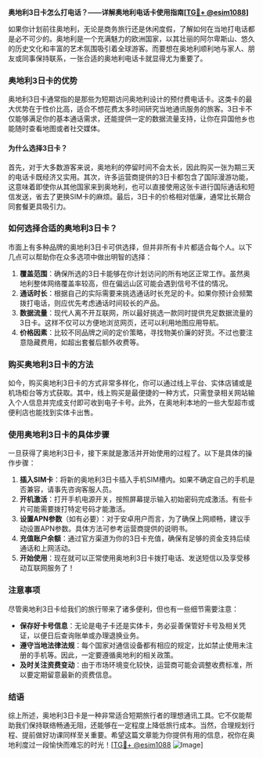 **奥地利3日卡怎么打电话？——详解奥地利电话卡使用指南[[TG💪+ @esim1088](https://t.me/s/esim1088)]**

如果你计划前往奥地利，无论是商务旅行还是休闲度假，了解如何在当地打电话都是必不可少的。奥地利是一个充满魅力的欧洲国家，以其壮丽的阿尔卑斯山、悠久的历史文化和丰富的艺术氛围吸引着全球游客。而要想在奥地利顺利地与家人、朋友或同事保持联系，一张合适的奥地利电话卡就显得尤为重要了。

### 奥地利3日卡的优势

奥地利3日卡通常指的是那些为短期访问奥地利设计的预付费电话卡。这类卡的最大优势在于性价比高，适合不想花费太多时间研究当地通讯服务的旅客。3日卡不仅能够满足你的基本通话需求，还能提供一定的数据流量支持，让你在异国他乡也能随时查看地图或者社交媒体。

#### 为什么选择3日卡？

首先，对于大多数游客来说，奥地利的停留时间不会太长，因此购买一张为期三天的电话卡既经济又实用。其次，许多运营商提供的3日卡都包含了国际漫游功能，这意味着即使你从其他国家来到奥地利，也可以直接使用这张卡进行国际通话和短信发送，省去了更换SIM卡的麻烦。最后，3日卡的价格相对低廉，通常比长期合同套餐更具吸引力。

### 如何选择合适的奥地利3日卡？

市面上有多种品牌的奥地利3日卡可供选择，但并非所有卡片都适合每个人。以下几点可以帮助你在众多选项中做出明智的选择：

1. **覆盖范围**：确保所选的3日卡能够在你计划访问的所有地区正常工作。虽然奥地利整体网络覆盖率较高，但在偏远山区可能会遇到信号不佳的情况。
2. **通话时长**：根据自己的实际需要来挑选通话时长充足的卡。如果你预计会频繁拨打电话，则应优先考虑通话时间较长的产品。
3. **数据流量**：现代人离不开互联网，所以最好挑选一款同时提供充足数据流量的3日卡。这样不仅可以方便地浏览网页，还可以利用地图应用导航。
4. **价格因素**：比较不同品牌之间的定价策略，寻找物美价廉的好货。不过也要注意隐藏费用，如超出套餐后额外收费等。

### 购买奥地利3日卡的方法

如今，购买奥地利3日卡的方式非常多样化，你可以通过线上平台、实体店铺或是机场柜台等方式获取。其中，线上购买是最便捷的一种方式，只需登录相关网站输入个人信息并完成支付即可收到电子卡号。此外，在奥地利本地的一些大型超市或便利店也能找到实体卡出售。

### 使用奥地利3日卡的具体步骤

一旦获得了奥地利3日卡，接下来就是激活并开始使用的过程了。以下是具体的操作步骤：

1. **插入SIM卡**：将新的奥地利3日卡插入手机SIM槽内。如果不确定自己的手机是否兼容，请事先咨询客服人员。
2. **开机激活**：打开手机电源开关，按照屏幕提示输入初始密码完成激活。有些卡片可能需要拨打特定号码才能激活。
3. **设置APN参数**（如有必要）：对于安卓用户而言，为了确保上网顺畅，建议手动设置APN参数。具体方法可参考运营商提供的说明书。
4. **充值账户余额**：通过官方渠道为你的3日卡充值，确保有足够的资金支持后续通话和上网活动。
5. **开始使用**：现在就可以正常使用奥地利3日卡拨打电话、发送短信以及享受移动互联网服务了！

### 注意事项

尽管奥地利3日卡给我们的旅行带来了诸多便利，但也有一些细节需要注意：

- **保存好卡号信息**：无论是电子卡还是实体卡，务必妥善保管好卡号及相关凭证，以便日后查询账单或办理退换业务。
- **遵守当地法律法规**：每个国家对通信设备都有相应的规定，比如禁止使用未注册的手机等。因此，一定要遵循奥地利的相关政策。
- **及时关注资费变动**：由于市场环境变化较快，运营商可能会调整收费标准，所以要定期留意最新的资费信息。

### 结语

综上所述，奥地利3日卡是一种非常适合短期旅行者的理想通讯工具。它不仅能帮助我们保持联络畅通无阻，还能够在一定程度上降低旅行成本。当然，合理规划行程、提前做好功课同样至关重要。希望这篇文章能为你提供有用的信息，祝你在奥地利度过一段愉快而难忘的时光！[[TG💪+ @esim1088](https://t.me/s/esim1088) ![Image](https://i.postimg.cc/4NQfJmqS/Snipaste-2025-05-13-00-14-12.png)]